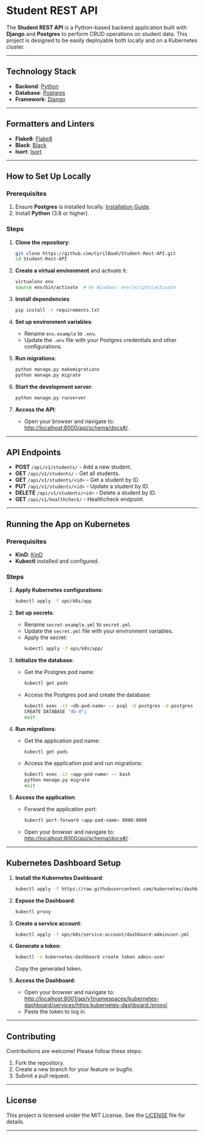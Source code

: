 
# Student REST API

The **Student REST API** is a Python-based backend application built with **Django** and **Postgres** to perform CRUD operations on student data. This project is designed to be easily deployable both locally and on a Kubernetes cluster.

---

## Technology Stack

- **Backend**: [Python](https://www.python.org/ "Python")  
- **Database**: [Postgres](https://www.postgresql.org/ "Postgres")  
- **Framework**: [Django](https://www.django-rest-framework.org/ "Django")  

---

## Formatters and Linters

- **Flake8**: [Flake8](https://flake8.pycqa.org/en/latest/index.html# "Flake8")  
- **Black**: [Black](https://black.readthedocs.io/en/stable/ "Black")  
- **Isort**: [Isort](https://pycqa.github.io/isort/ "Isort")  

---

## How to Set Up Locally

### Prerequisites

1. Ensure **Postgres** is installed locally. [Installation Guide](https://www.postgresql.org/ "Postgres").  
2. Install **Python** (3.8 or higher).  

### Steps

1. **Clone the repository**:
   ```sh
   git clone https://github.com/CyrilBaah/Student-Rest-API.git
   cd Student-Rest-API
   ```

2. **Create a virtual environment** and activate it:
   ```sh
   virtualenv env
   source env/bin/activate  # On Windows: env\Scripts\activate
   ```

3. **Install dependencies**:
   ```sh
   pip install -r requirements.txt
   ```

4. **Set up environment variables**:
   - Rename `env.example` to `.env`.
   - Update the `.env` file with your Postgres credentials and other configurations.

5. **Run migrations**:
   ```sh
   python manage.py makemigrations
   python manage.py migrate
   ```

6. **Start the development server**:
   ```sh
   python manage.py runserver
   ```

7. **Access the API**:
   - Open your browser and navigate to: [http://localhost:8000/api/schema/docs#/](http://localhost:8000/api/schema/docs#/ "API Docs").  

---

## API Endpoints

- **POST** `/api/v1/students/` - Add a new student.  
- **GET** `/api/v1/students/` - Get all students.  
- **GET** `/api/v1/students/<id>` - Get a student by ID.  
- **PUT** `/api/v1/students/<id>` - Update a student by ID.  
- **DELETE** `/api/v1/students/<id>` - Delete a student by ID.  
- **GET** `/api/v1/healthcheck/` - Healthcheck endpoint.  

---

## Running the App on Kubernetes

### Prerequisites
- **KinD**: [KinD](https://kind.sigs.k8s.io/ "KinD")  
- **Kubectl** installed and configured.  

### Steps

1. **Apply Kubernetes configurations**:
   ```sh
   kubectl apply -f ops/k8s/app
   ```

2. **Set up secrets**:
   - Rename `secret-example.yml` to `secret.yml`.
   - Update the `secret.yml` file with your environment variables.
   - Apply the secret:
     ```sh
     kubectl apply -f ops/k8s/app/
     ```

3. **Initialize the database**:
   - Get the Postgres pod name:
     ```sh
     kubectl get pods
     ```
   - Access the Postgres pod and create the database:
     ```sh
     kubectl exec -it <db-pod-name> -- psql -U postgres -d postgres
     CREATE DATABASE "db-0";
     exit
     ```

4. **Run migrations**:
   - Get the application pod name:
     ```sh
     kubectl get pods
     ```
   - Access the application pod and run migrations:
     ```sh
     kubectl exec -it <app-pod-name> -- bash
     python manage.py migrate
     exit
     ```

5. **Access the application**:
   - Forward the application port:
     ```sh
     kubectl port-forward <app-pod-name> 8000:8000
     ```
   - Open your browser and navigate to: [http://localhost:8000/api/schema/docs#/](http://localhost:8000/api/schema/docs#/ "API Docs").  

---

## Kubernetes Dashboard Setup

1. **Install the Kubernetes Dashboard**:
   ```sh
   kubectl apply -f https://raw.githubusercontent.com/kubernetes/dashboard/v2.7.0/aio/deploy/recommended.yaml
   ```

2. **Expose the Dashboard**:
   ```sh
   kubectl proxy
   ```

3. **Create a service account**:
   ```sh
   kubectl apply -f ops/k8s/service-account/dashboard-adminuser.yml
   ```

4. **Generate a token**:
   ```sh
   kubectl -n kubernetes-dashboard create token admin-user
   ```
   Copy the generated token.

5. **Access the Dashboard**:
   - Open your browser and navigate to:  
     [http://localhost:8001/api/v1/namespaces/kubernetes-dashboard/services/https:kubernetes-dashboard:/proxy/](http://localhost:8001/api/v1/namespaces/kubernetes-dashboard/services/https:kubernetes-dashboard:/proxy/ "Kubernetes Dashboard").  
   - Paste the token to log in.

---

## Contributing

Contributions are welcome! Please follow these steps:  
1. Fork the repository.  
2. Create a new branch for your feature or bugfix.  
3. Submit a pull request.  

---

## License

This project is licensed under the MIT License. See the [LICENSE](LICENSE) file for details.

---
